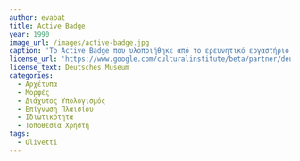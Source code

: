 ```yaml
---
author: evabat
title: Active Badge
year: 1990
image_url: /images/active-badge.jpg
caption: 'Το Active Badge που υλοποιήθηκε από το ερευνητικό εργαστήριο Olivetti είναι από τα πρώτα συστήματα εντοπισμού θέσης σε εσωτερικό χώρο. Εκπέμπει υπέρυθρα σήματα τα οποία επιτρέπουν στους αποδέκτες των τοπικών υποδομών να εντοπίσουν το σημείο που βρίσκεται ο χρήστης εντός του κτιρίου.'
license_url: 'https://www.google.com/culturalinstitute/beta/partner/deutsches-museum'
license_text: Deutsches Museum
categories:
  - Αρχέτυπα
  - Μορφές
  - Διάχυτος Υπολογισμός
  - Επίγνωση Πλαισίου
  - Ιδιωτικότητα
  - Τοποθεσία Χρήστη
tags:
  - Olivetti 
---
```

